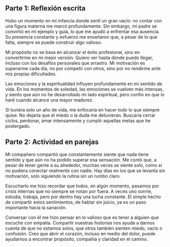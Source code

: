 ## Parte 1: Reflexión escrita

Hubo un momento en mi infancia donde sentí un gran vacío: no contar con una figura materna me marcó profundamente. Sin embargo, mi padre se convirtió en mi ejemplo y guía, lo que me ayudó a enfrentar esa ausencia. Su presencia constante y esfuerzo me enseñaron que, a pesar de lo que falta, siempre se puede construir algo valioso.

Mi propósito no se basa en alcanzar el éxito profesional, sino en convertirme en mi mejor versión. Quiero ver hasta dónde puedo llegar, incluso con los desafíos personales que arrastro. Mi motivación es superarme cada día, no por competir con otros, sino por no rendirme ante mis propias dificultades.

Las emociones y la espiritualidad influyen profundamente en mi sentido de vida. En los momentos de soledad, las emociones se vuelven más intensas, y siento que aún no he desarrollado mi lado espiritual, pero confío en que lo haré cuando alcance una mayor madurez.

Si tuviera solo un año de vida, me enfocaría en hacer todo lo que siempre quise. No dejaría que el miedo o la duda me detuvieran. Buscaría cerrar ciclos, perdonar, amar intensamente y cumplir aquellas metas que he postergado.

## Parte 2: Actividad en parejas

Mi compañero compartió que constantemente siente que nada tiene sentido y que aún no ha podido superar esa sensación. Me contó que, a pesar de tener gente a su alrededor, muchas veces se siente solo, como si no pudiera conectar realmente con nadie. Hay días en los que se levanta sin motivación, solo siguiendo la rutina sin un rumbo claro.

Escucharlo me hizo recordar que todos, en algún momento, pasamos por crisis internas que no siempre se notan por fuera. A veces uno sonríe, estudia, trabaja, pero por dentro hay una lucha constante. El simple hecho de compartir estos sentimientos, de hablar sin juicio, ya es un paso importante hacia la sanación.

Conversar con él me hizo pensar en lo valioso que es tener a alguien que escuche con empatía. Compartir nuestras historias nos ayuda a darnos cuenta de que no estamos solos, que otros también sienten miedo, vacío o confusión. Creo que abrir el corazón, incluso en medio del dolor, puede ayudarnos a encontrar propósito, compañía y claridad en el camino.
